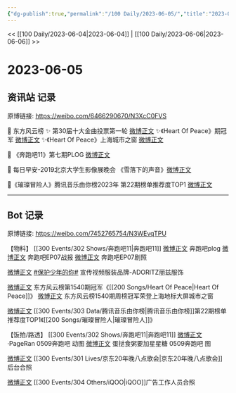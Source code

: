 ```yaml
---
{"dg-publish":true,"permalink":"/100 Daily/2023-06-05/","title":"2023-06-05","created":"2023-06-07T13:54:46.489+08:00","updated":"2023-06-08T19:08:18.756+08:00"}
---
```



<< [[100 Daily/2023-06-04\|2023-06-04]] | [[100 Daily/2023-06-06\|2023-06-06]] >>

# 2023-06-05

## 资讯站 记录

原博链接: https://weibo.com/6466290670/N3XcC0FVS

🌟 东方风云榜
✨ 第30届十大金曲投票第一轮 [微博正文](https://weibo.com/6466290670/4909214118187838)
✨《Heart Of Peace》期冠军 [微博正文](https://weibo.com/6466290670/4909282552447794)
✨《Heart Of Peace》上海城市之窗 [微博正文](https://weibo.com/6466290670/4909395764317714)

🌟 《奔跑吧11》第七期PLOG [微博正文](https://weibo.com/6466290670/4909242357909722)

🌟 每日早安-2019北京大学生影像展晚会
《雪落下的声音》[微博正文](https://weibo.com/6466290670/4909174380563603)

🌟《璀璨冒险人》腾讯音乐由你榜2023年
第22期榜单推荐度TOP1 [微博正文](https://weibo.com/6466290670/4909373816049618)

---
## Bot 记录

原博链接: https://weibo.com/7452765754/N3WEvqTPU

【物料】
[[300 Events/302 Shows/奔跑吧11\|奔跑吧11]]
[微博正文](http://weibo.com/7478855230/N3SpP6EoX) 奔跑吧plog
[微博正文](https://weibo.com/5242381821/N3SEdsxfx) 奔跑吧EP07战报
[微博正文](http://weibo.com/5242381821/N3SYwfiXS) 奔跑吧EP07剧照

[微博正文](http://weibo.com/2527464402/N3A4Iux8L) [#保护少年的你#](https://s.weibo.com/weibo?q=%23%E4%BF%9D%E6%8A%A4%E5%B0%91%E5%B9%B4%E7%9A%84%E4%BD%A0%23) 宣传视频服装品牌-ADORITZ丽兹服饰

[微博正文](https://weibo.com/7779932378/N3ToE9GIQ) 东方风云榜第1540期冠军《[[200 Songs/Heart Of Peace\|Heart Of Peace]]》
[微博正文](http://weibo.com/7779932378/N3W4wdApd) 东方风云榜1540期周榜冠军荣登上海地标大屏城市之窗

[微博正文](https://weibo.com/6733257358/N3Vi86Tft) [[300 Events/303 Data/腾讯音乐由你榜\|腾讯音乐由你榜]]第22期榜单推荐度TOP1《[[200 Songs/璀璨冒险人\|璀璨冒险人]]》

【饭拍/路透】
[[300 Events/302 Shows/奔跑吧11\|奔跑吧11]]
[微博正文](http://weibo.com/7633014126/N3Rio6lkW) ·PageRan 0509奔跑吧 动图
[微博正文](http://weibo.com/6048634807/N3VjId3Er) 蛋挞食粥要加星星糖 0509奔跑吧 图

[微博正文](http://weibo.com/6083110602/N3Rj6pCot) [[300 Events/301 Lives/京东20年晚八点歌会\|京东20年晚八点歌会]] 后台合照

[微博正文](http://weibo.com/7633014126/N3WvOsfww) [[300 Events/304 Others/iQOO\|iQOO]]广告工作人员合照
